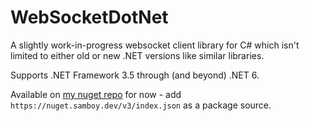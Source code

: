 # WebSocketDotNet

A slightly work-in-progress websocket client library for C# which isn't limited to either old or new .NET versions like similar libraries.

Supports .NET Framework 3.5 through (and beyond) .NET 6.

Available on [my nuget repo](https://nuget.samboy.dev/packages/websocketdotnet/0.5.1) for now - add `https://nuget.samboy.dev/v3/index.json` as a package source.
